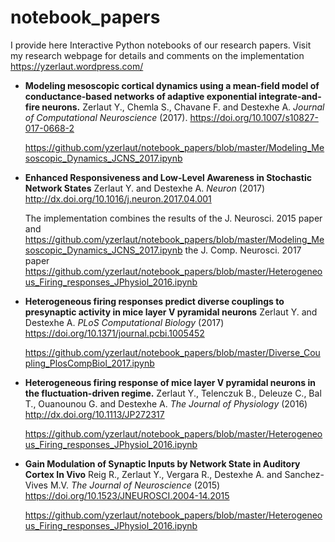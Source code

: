 # notebook_papers

I provide here Interactive Python notebooks of our research papers. Visit my research webpage for details and comments on the implementation https://yzerlaut.wordpress.com/

- **Modeling mesoscopic cortical dynamics using a mean-field model of conductance-based networks of adaptive exponential integrate-and-fire neurons.** Zerlaut Y., Chemla S., Chavane F. and Destexhe A. _Journal of Computational Neuroscience_ (2017). https://doi.org/10.1007/s10827-017-0668-2  

   https://github.com/yzerlaut/notebook_papers/blob/master/Modeling_Mesoscopic_Dynamics_JCNS_2017.ipynb

- **Enhanced Responsiveness and Low-Level Awareness in Stochastic Network States** Zerlaut Y. and Destexhe A. _Neuron_ (2017) http://dx.doi.org/10.1016/j.neuron.2017.04.001

  The implementation combines the results of the J. Neurosci. 2015 paper and 
  https://github.com/yzerlaut/notebook_papers/blob/master/Modeling_Mesoscopic_Dynamics_JCNS_2017.ipynb
  the J. Comp. Neurosci. 2017 paper
  https://github.com/yzerlaut/notebook_papers/blob/master/Heterogeneous_Firing_responses_JPhysiol_2016.ipynb
  
- **Heterogeneous firing responses predict diverse couplings to presynaptic activity in mice layer V pyramidal neurons** Zerlaut Y. and Destexhe A. _PLoS Computational Biology_ (2017) https://doi.org/10.1371/journal.pcbi.1005452

  https://github.com/yzerlaut/notebook_papers/blob/master/Diverse_Coupling_PlosCompBiol_2017.ipynb
  
- **Heterogeneous firing response of mice layer V pyramidal neurons in the fluctuation-driven regime.** Zerlaut Y., Telenczuk B., Deleuze C., Bal T., Ouanounou G. and Destexhe A. _The Journal of Physiology_ (2016) http://dx.doi.org/10.1113/JP272317

  https://github.com/yzerlaut/notebook_papers/blob/master/Heterogeneous_Firing_responses_JPhysiol_2016.ipynb
  
- **Gain Modulation of Synaptic Inputs by Network State in Auditory Cortex In Vivo** Reig R., Zerlaut Y., Vergara R., Destexhe A. and Sanchez-Vives M.V. _The Journal of Neuroscience_ (2015) https://doi.org/10.1523/JNEUROSCI.2004-14.2015 

  https://github.com/yzerlaut/notebook_papers/blob/master/Heterogeneous_Firing_responses_JPhysiol_2016.ipynb
